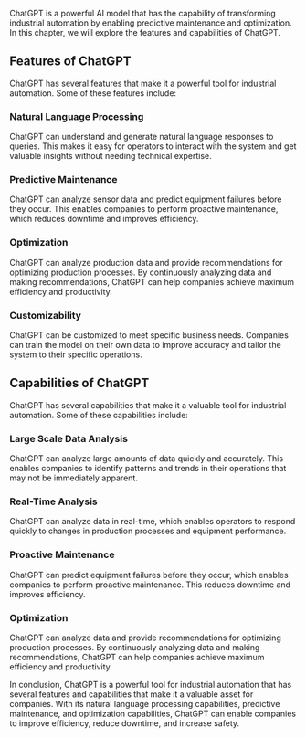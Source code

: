 
ChatGPT is a powerful AI model that has the capability of transforming industrial automation by enabling predictive maintenance and optimization. In this chapter, we will explore the features and capabilities of ChatGPT.

Features of ChatGPT
-------------------

ChatGPT has several features that make it a powerful tool for industrial automation. Some of these features include:

### Natural Language Processing

ChatGPT can understand and generate natural language responses to queries. This makes it easy for operators to interact with the system and get valuable insights without needing technical expertise.

### Predictive Maintenance

ChatGPT can analyze sensor data and predict equipment failures before they occur. This enables companies to perform proactive maintenance, which reduces downtime and improves efficiency.

### Optimization

ChatGPT can analyze production data and provide recommendations for optimizing production processes. By continuously analyzing data and making recommendations, ChatGPT can help companies achieve maximum efficiency and productivity.

### Customizability

ChatGPT can be customized to meet specific business needs. Companies can train the model on their own data to improve accuracy and tailor the system to their specific operations.

Capabilities of ChatGPT
-----------------------

ChatGPT has several capabilities that make it a valuable tool for industrial automation. Some of these capabilities include:

### Large Scale Data Analysis

ChatGPT can analyze large amounts of data quickly and accurately. This enables companies to identify patterns and trends in their operations that may not be immediately apparent.

### Real-Time Analysis

ChatGPT can analyze data in real-time, which enables operators to respond quickly to changes in production processes and equipment performance.

### Proactive Maintenance

ChatGPT can predict equipment failures before they occur, which enables companies to perform proactive maintenance. This reduces downtime and improves efficiency.

### Optimization

ChatGPT can analyze data and provide recommendations for optimizing production processes. By continuously analyzing data and making recommendations, ChatGPT can help companies achieve maximum efficiency and productivity.

In conclusion, ChatGPT is a powerful tool for industrial automation that has several features and capabilities that make it a valuable asset for companies. With its natural language processing capabilities, predictive maintenance, and optimization capabilities, ChatGPT can enable companies to improve efficiency, reduce downtime, and increase safety.
